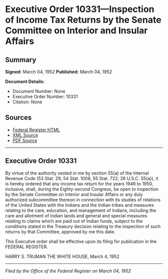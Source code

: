 # Executive Order 10331—Inspection of Income Tax Returns by the Senate Committee on Interior and Insular Affairs

## Summary

**Signed:** March 04, 1952
**Published:** March 04, 1952

**Document Details:**
- Document Number: None
- Executive Order Number: 10331
- Citation: None

## Sources
- [Federal Register HTML](https://www.presidency.ucsb.edu/documents/executive-order-10331-inspection-income-tax-returns-the-senate-committee-interior-and)
- [XML Source](None)
- [PDF Source](None)

---

## Executive Order 10331

By virtue of the authority vested in me by section 55(a) of the Internal Revenue Code (53 Stat. 29, 54 Stat. 1008, 55 Stat. 722; 26 U.S.C. 55(a)), it is hereby ordered that any income tax return for the years 1946 to 1950, inclusive, shall, during the Eighty-second Congress, be open to inspection by the Senate Committee on Interior and Insular Affairs or any duly authorized subcommittee thereon in connection with its studies of relations of the United States with the Indians and the Indian tribes and measures relating to the care, education, and management of Indians, including the care and allotment of Indian lands and general and special measures relating to claims which are paid out of Indian funds, subject to the conditions stated in the Treasury decision relating to the inspection of such returns by that Committee, approved by me this date.

This Executive order shall be effective upon its filing for publication in the FEDERAL REGISTER.

HARRY S. TRUMAN
THE WHITE HOUSE,
March 4, 1952

---

*Filed by the Office of the Federal Register on March 04, 1952*
